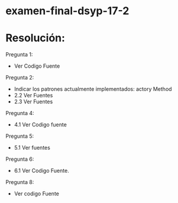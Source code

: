 # examen-final-dsyp-17-2

# Resolución:

Pregunta 1:
* Ver Codigo Fuente

Pregunta 2:
* Indicar los patrones actualmente implementados: actory Method
* 2.2 Ver Fuentes
* 2.3 Ver Fuentes

Pregunta 4: 
* 4.1 Ver Codigo fuente

Pregunta 5:
* 5.1 Ver fuentes
 
Pregunta  6:
* 6.1 Ver Codigo Fuente.

Pregunta 8: 
* Ver codigo Fuente
